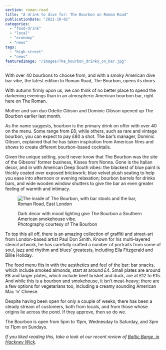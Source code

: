 ```yaml
---
section: roman-road
title: "A drink to dive for: The Bourbon on Roman Road"
publicationDate: "2021-10-01"
categories: 
  - "food-drink"
  - "local"
  - "economy"
  - "news"
tags: 
  - "high-street"
  - "news"
featuredImage: "/images/The_bourbon_drinks_on_bar.jpg"
---
```


With over 40 bourbons to choose from, and with a smoky American dive bar vibe, the latest edition to Roman Road, The Bourbon, opens its doors

With autumn firmly upon us, we can think of no better place to spend the darkening evenings than in an atmospheric American bourbon bar, right here on The Roman.

Mother and son duo Odette Gibson and Dominic Gibson opened up The Bourbon earlier last month.

As the name suggests, bourbon is the primary drink on offer with over 40 on the menu. Some range from £8, while others, such as rare and vintage bourbon, you can expect to pay £80 a shot. The bar’s manager, Dominic Gibson, explained that he has taken inspiration from American films and shows to create different bourbon-based cocktails.

Given the unique setting, you’d never know that The Bourbon was the site of the Gibsons’ former business, Kisses from Nonna. Gone is the Italian decor, and in with American Deep South vibes: the blackest of blue paint is thickly coated over exposed brickwork; blue velvet plush seating to help you ease into afternoon or evening relaxation; bourbon barrels for drinks bars, and wide wooden window shutters to give the bar an even greater feeling of warmth and intimacy. 

<figure>

![The inside of The Bourbon, with bar stools and the bar, Roman Road, East London](/images/The_bourbon_long_bar_view-1024x683.jpg)

<figcaption>

Dark decor with mood lighting give The Bourbon a Southern American smokehouse vibe.  
Photography courtesy of The Bourbon

</figcaption>

</figure>

To top this all off, there is an amazing collection of graffiti and street-art from London-based artist Paul Don Smith. Known for his multi-layered stencil artwork, he has carefully crafted a number of portraits from some of soul, jazz and rhythm and blues’ greatests, including Ella Fitzgerald and Billie Holiday. 

The food menu fits in with the aesthetics and feel of the bar: bar snacks, which include smoked almonds, start at around £4. Small plates are around £8 and larger plates, which include beef brisket and duck, are at £12 to £15. And while this is a bourbon and smokehouse, it isn’t meat-heavy; there are a few options for vegetarians too, including a creamy sounding American Mac ‘n’ Cheese.

Despite having been open for only a couple of weeks, there has been a steady stream of customers, both from locals, and from those whose origins lie across the pond. If they approve, then so do we.

The Bourbon is open from 5pm to 11pm, Wednesday to Saturday, and 3pm to 11pm on Sundays. 

_If you liked reading this, take a look at our recent review of [Baltic Barge, in Hackney Wick](https://romanroadlondon.com/seafood-barge-hackney-wick/)._

